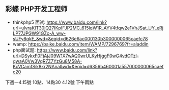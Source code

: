 ## 彩蝶 PHP开发工程师

- thinkphp5 面试: https://www.baidu.com/link?url=ulvraKIT30jQ27IKpIFJP2MC_615lqW1R_AYV4tfqw2e1VhJSat_UY_eRjLP77JPGW91GZc-A_ww-sUFy8qkE_&wd=&eqid=d626e6ac000130b3000000065caefc78
- wamp: https://baike.baidu.com/item/WAMP/7296769?fr=aladdin
- php面试题: https://www.baidu.com/link?url=DSykxF0FjAjJ09W1X7wAQ0wrULKyHjggF0wG4vdOTzl-qwaA0Vw3VqR7Z7YzGu8M58A-KcVCamfSik8kr2NAna&wd=&eqid=d6356b460001a557000000065caefc20

下週一4.15號 10點、14點30
4.12號 下午兩點

